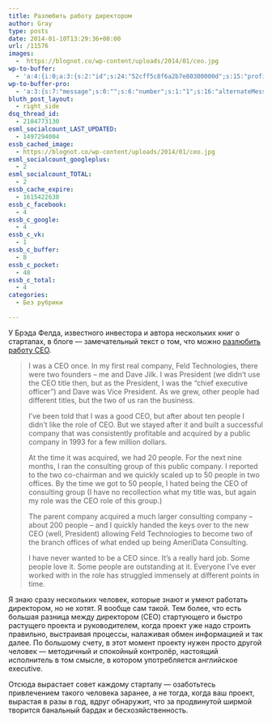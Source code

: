 ```yaml
---
title: Разлюбить работу директором
author: Gray
type: posts
date: 2014-01-10T13:29:36+00:00
url: /11576
images:
  -  https://blognot.co/wp-content/uploads/2014/01/ceo.jpg
wp-to-buffer:
  - 'a:4:{i:0;a:3:{s:2:"id";s:24:"52cff5c8f6a2b7e80300000d";s:15:"profile_service";s:8:"facebook";s:10:"created_at";i:1389360584;}i:1;a:3:{s:2:"id";s:24:"52cff5c9f6a2b7e80300000e";s:15:"profile_service";s:7:"twitter";s:10:"created_at";i:1389360585;}i:2;a:3:{s:2:"id";s:24:"52cff5c9f6a2b7e80300000f";s:15:"profile_service";s:8:"linkedin";s:10:"created_at";i:1389360585;}i:3;a:3:{s:2:"id";s:24:"52cff5caf6a2b7e803000010";s:15:"profile_service";s:8:"facebook";s:10:"created_at";i:1389360586;}}'
wp-to-buffer-pro:
  - 'a:3:{s:7:"message";s:0:"";s:6:"number";s:1:"1";s:16:"alternateMessage";s:0:"";}'
bluth_post_layout:
  - right_side
dsq_thread_id:
  - 2104773130
esml_socialcount_LAST_UPDATED:
  - 1497294004
essb_cached_image:
  - https://blognot.co/wp-content/uploads/2014/01/ceo.jpg
esml_socialcount_googleplus:
  - 2
esml_socialcount_TOTAL:
  - 2
essb_cache_expire:
  - 1615422638
essb_c_facebook:
  - 4
essb_c_google:
  - 4
essb_c_vk:
  - 1
essb_c_buffer:
  - 8
essb_c_pocket:
  - 48
essb_c_total:
  - 4
categories:
  - Без рубрики

---
```








У Брэда Фелда, известного инвестора и автора нескольких книг о стартапах, в блоге — замечательный текст о том, что можно <a href="http://www.feld.com/wp/archives/2014/01/falling-love-ceo.html" target="_blank">разлюбить работу CEO</a>.

> I was a CEO once. In my first real company, Feld Technologies, there were two founders – me and Dave Jilk. I was President (we didn’t use the CEO title then, but as the President, I was the “chief executive officer”) and Dave was Vice President. As we grew, other people had different titles, but the two of us ran the business.
> 
> I’ve been told that I was a good CEO, but after about ten people I didn’t like the role of CEO. But we stayed after it and built a successful company that was consistently profitable and acquired by a public company in 1993 for a few million dollars.
> 
> At the time it was acquired, we had 20 people. For the next nine months, I ran the consulting group of this public company. I reported to the two co-chairman and we quickly scaled up to 50 people in two offices. By the time we got to 50 people, I hated being the CEO of consulting group (I have no recollection what my title was, but again my role was the CEO role of this group.)
> 
> The parent company acquired a much larger consulting company – about 200 people – and I quickly handed the keys over to the new CEO (well, President) allowing Feld Technologies to become two of the branch offices of what ended up being AmeriData Consulting.
> 
> I have never wanted to be a CEO since. It’s a really hard job. Some people love it. Some people are outstanding at it. Everyone I’ve ever worked with in the role has struggled immensely at different points in time.

Я знаю сразу нескольких человек, которые знают и умеют работать директором, но не хотят. Я вообще сам такой. Тем более, что есть большая разница между директором (CEO) стартующего и быстро растущего проекта и руководителем, когда проект уже надо строить правильно, выстраивая процессы, налаживая обмен информацией и так далее. По большому счету, в этот момент проекту нужен просто другой человек — методичный и спокойный контролёр, настоящий исполнитель в том смысле, в котором употребляется английское executive.

Отсюда вырастает совет каждому стартапу — озаботьтесь привлечением такого человека заранее, а не тогда, когда ваш проект, вырастая в разы в год, вдруг обнаружит, что за продвинутой ширмой творится банальный бардак и бесхозяйственность.